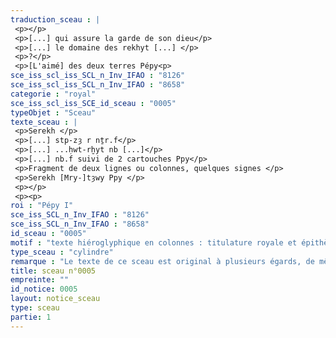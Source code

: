 ```yaml
---
traduction_sceau : |
 <p></p>
 <p>[...] qui assure la garde de son dieu</p>
 <p>[...] le domaine des rekhyt [...] </p>
 <p>?</p>
 <p>[L'aimé] des deux terres Pépy<p>
sce_iss_scl_iss_SCL_n_Inv_IFAO : "8126"
sce_iss_scl_iss_SCL_n_Inv_IFAO : "8658"
categorie : "royal"
sce_iss_scl_iss_SCE_id_sceau : "0005"
typeObjet : "Sceau"
texte_sceau : |
 <p>Serekh </p>
 <p>[...] stp-zȝ r nṯr.f</p>
 <p>[...] ...ḥwt-rḫyt nb [...]</p>
 <p>[...] nb.f suivi de 2 cartouches Ppy</p>
 <p>Fragment de deux lignes ou colonnes, quelques signes </p>
 <p>Serekh [Mry-]tȝwy Ppy </p>
 <p></p>
 <p><p>
roi : "Pépy I"
sce_iss_SCL_n_Inv_IFAO : "8126"
sce_iss_SCL_n_Inv_IFAO : "8658"
id_sceau : "0005"
motif : "texte hiéroglyphique en colonnes : titulature royale et épithètes de fonctionnaire."
type_sceau : "cylindre"
remarque : "Le texte de ce sceau est original à plusieurs égards, de même que sa disposition. "
title: sceau n°0005
empreinte: ""
id_notice: 0005
layout: notice_sceau
type: sceau
partie: 1
---
```

